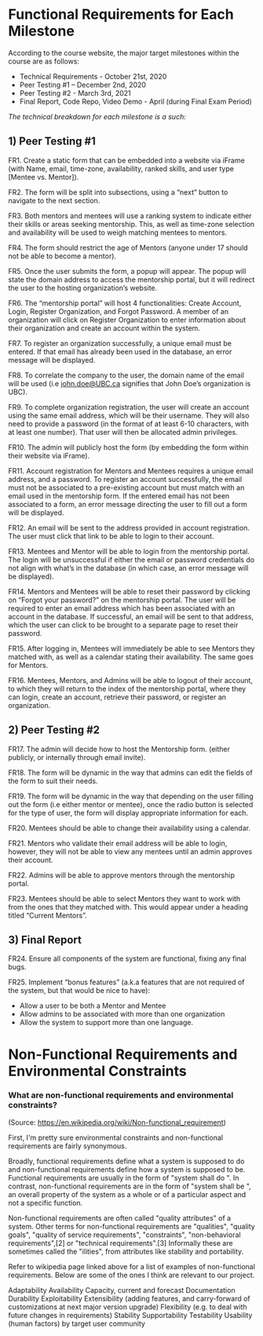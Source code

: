 # Functional Requirements for Each Milestone

According to the course website, the major target milestones within the course are as follows:
- Technical Requirements - October 21st, 2020
- Peer Testing #1 – December 2nd, 2020
- Peer Testing #2 - March 3rd, 2021
- Final Report, Code Repo, Video Demo - April (during Final Exam Period)

*The technical breakdown for each milestone is a such:*

## 1) Peer Testing #1
FR1. Create a static form that can be embedded into a website via iFrame (with Name, email, time-zone, availability, ranked skills, and user type [Mentee vs. Mentor]).

FR2. The form will be split into subsections, using a “next” button to navigate to the next section.

FR3. Both mentors and mentees will use a ranking system to indicate either their skills or areas seeking mentorship. This, as well as time-zone selection and availability will be used to weigh matching mentees to mentors.

FR4. The form should restrict the age of Mentors (anyone under 17 should not be able to become a mentor). 

FR5. Once the user submits the form, a popup will appear. The popup will state the domain address to access the mentorship portal, but it will redirect the user to the hosting organization’s website.

FR6. The “mentorship portal” will host 4 functionalities: Create Account, Login, Register Organization, and Forgot Password. A member of an organization will click on Register Organization to enter information about their organization and create an account within the system. 

FR7. To register an organization successfully, a unique email must be entered. If that email has already been used in the database, an error message will be displayed. 

FR8. To correlate the company to the user, the domain name of the email will be used (i.e john.doe@UBC.ca signifies that John Doe’s organization is UBC). 

FR9. To complete organization registration, the user will create an account using the same email address, which will be their username. They will also need to provide a password (in the format of at least 6-10 characters, with at least one number). That user will then be allocated admin privileges. 

FR10. The admin will publicly host the form (by embedding the form within their website via iFrame). 

FR11. Account registration for Mentors and Mentees requires a unique email address, and a password. To register an account successfully, the email must not be associated to a pre-existing account but must match with an email used in the mentorship form. If the entered email has not been associated to a form, an error message directing the user to fill out a form will be displayed.

FR12. An email will be sent to the address provided in account registration. The user must click that link to be able to login to their account.

FR13. Mentees and Mentor will be able to login from the mentorship portal. The login will be unsuccessful if either the email or password credentials do not align with what’s in the database (in which case, an error message will be displayed).

FR14. Mentors and Mentees will be able to reset their password by clicking on “Forgot your password?” on the mentorship portal. The user will be required to enter an email address which has been associated with an account in the database. If successful, an email will be sent to that address, which the user can click to be brought to a separate page to reset their password.

FR15. After logging in, Mentees will immediately be able to see Mentors they matched with, as well as a calendar stating their availability. The same goes for Mentors.

FR16. Mentees, Mentors, and Admins will be able to logout of their account, to which they will return to the index of the mentorship portal, where they can login, create an account, retrieve their password, or register an organization. 

## 2) Peer Testing #2
FR17. The admin will decide how to host the Mentorship form. (either publicly, or internally through email invite).

FR18. The form will be dynamic in the way that admins can edit the fields of the form to suit their needs.

FR19. The form will be dynamic in the way that depending on the user filling out the form (i.e either mentor or mentee), once the radio button is selected for the type of user, the form will display appropriate information for each. 

FR20. Mentees should be able to change their availability using a calendar.

FR21. Mentors who validate their email address will be able to login, however, they will not be able to view any mentees until an admin approves their account.

FR22. Admins will be able to approve mentors through the mentorship portal.

FR23. Mentees should be able to select Mentors they want to work with from the ones that they matched with. This would appear under a heading titled “Current Mentors”.

## 3) Final Report 
FR24. Ensure all components of the system are functional, fixing any final bugs. 

FR25. Implement “bonus features” (a.k.a features that are not required of the system, but that would be nice to have):
- Allow a user to be both a Mentor and Mentee 
- Allow admins to be associated with more than one organization
- Allow the system to support more than one language. 




# Non-Functional Requirements and Environmental Constraints

### What are non-functional requirements and environmental constraints? 
(Source: https://en.wikipedia.org/wiki/Non-functional_requirement)

First, I'm pretty sure environmental constraints and non-functional requirements are fairly synonymous. 

Broadly, functional requirements define what a system is supposed to do and non-functional requirements define how a system is supposed to be. Functional requirements are usually in the form of "system shall do <requirement>". In contrast, non-functional requirements are in the form of "system shall be <requirement>", an overall property of the system as a whole or of a particular aspect and not a specific function. 

Non-functional requirements are often called "quality attributes" of a system. Other terms for non-functional requirements are "qualities", "quality goals", "quality of service requirements", "constraints", "non-behavioral requirements",[2] or "technical requirements".[3] Informally these are sometimes called the "ilities", from attributes like stability and portability.

Refer to wikipedia page linked above for a list of examples of non-functional requirements. Below are some of the ones I think are relevant to our project.

Adaptability
Availability
Capacity, current and forecast
Documentation
Durability
Exploitability
Extensibility (adding features, and carry-forward of customizations at next major version upgrade)
Flexibility (e.g. to deal with future changes in requirements)
Stability
Supportability
Testability
Usability (human factors) by target user community